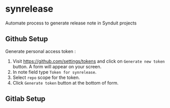 # synrelease
Automate process to generate release note in Synduit projects

## Github Setup
Generate personal access token :
1. Visit https://github.com/settings/tokens and click on `Generate new token` button. A form will appear on your screen.
2. In note field type `Token for synrelease`.
3. Select `repo` scope for the token.
4. Click `Generate token` button at the bottom of form.   

## Gitlab Setup